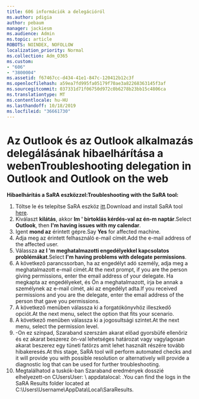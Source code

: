 ```yaml
---
title: 606 információk a delegációról
ms.author: pdigia
author: pebaum
manager: jackiesm
ms.audience: Admin
ms.topic: article
ROBOTS: NOINDEX, NOFOLLOW
localization_priority: Normal
ms.collection: Adm_O365
ms.custom:
- "606"
- "3800004"
ms.assetid: f67467cc-d434-41e1-847c-120412b12c3f
ms.openlocfilehash: a59ea7fd995fa05179f70ae3a82268363145f3af
ms.sourcegitcommit: 037331d71f06750d972c0b6278b23bb15c4806ca
ms.translationtype: MT
ms.contentlocale: hu-HU
ms.lasthandoff: 10/18/2019
ms.locfileid: "36661730"
---
```

# <a name="troubleshooting-delegation-in-outlook-and-outlook-on-the-web"></a><span data-ttu-id="d861b-102">Az Outlook és az Outlook alkalmazás delegálásának hibaelhárítása a weben</span><span class="sxs-lookup"><span data-stu-id="d861b-102">Troubleshooting delegation in Outlook and Outlook on the web</span></span>

<span data-ttu-id="d861b-103">**Hibaelhárítás a SaRA eszközzel:**</span><span class="sxs-lookup"><span data-stu-id="d861b-103">**Troubleshooting with the SaRA tool:**</span></span>

1. <span data-ttu-id="d861b-104">Töltse le és telepítse SaRA eszköz [itt](https://aka.ms/SaRA-SkypeForBusinessSignIn).</span><span class="sxs-lookup"><span data-stu-id="d861b-104">Download and install SaRA tool [here](https://aka.ms/SaRA-SkypeForBusinessSignIn).</span></span>
1. <span data-ttu-id="d861b-105">Kiválaszt **kilátás**, akkor **Im ' birtoklás kérdés-val az én-m naptár**.</span><span class="sxs-lookup"><span data-stu-id="d861b-105">Select **Outlook**, then **I'm having issues with my calendar**.</span></span>
1. <span data-ttu-id="d861b-106">Igent **mond az** érintett gépre.</span><span class="sxs-lookup"><span data-stu-id="d861b-106">Say **Yes** for affected machine.</span></span>
1. <span data-ttu-id="d861b-107">Adja meg az érintett felhasználó e-mail címét.</span><span class="sxs-lookup"><span data-stu-id="d861b-107">Add the e-mail address of the affected user.</span></span>
1. <span data-ttu-id="d861b-108">Válassza **az I 'm meghatalmazotti engedélyekkel kapcsolatos problémákat**.</span><span class="sxs-lookup"><span data-stu-id="d861b-108">Select **I'm having problems with delegate permissions**.</span></span>
1. <span data-ttu-id="d861b-109">A következő parancssorban, ha az engedélyt adó személy, adja meg a meghatalmazott e-mail címét.</span><span class="sxs-lookup"><span data-stu-id="d861b-109">At the next prompt, if you are the person giving permissions, enter the email address of your delegate.</span></span> <span data-ttu-id="d861b-110">Ha megkapta az engedélyeket, és Ön a meghatalmazott, írja be annak a személynek az e-mail címét, aki az engedélyt adta.</span><span class="sxs-lookup"><span data-stu-id="d861b-110">If you received permissions and you are the delegate, enter the email address of the person that gave you permissions.</span></span>
1. <span data-ttu-id="d861b-111">A következő menüben válassza ki a forgatókönyvhöz illeszkedő opciót.</span><span class="sxs-lookup"><span data-stu-id="d861b-111">At the next menu, select the option that fits your scenario.</span></span>
1. <span data-ttu-id="d861b-112">A következő menüben válassza ki a jogosultsági szintet.</span><span class="sxs-lookup"><span data-stu-id="d861b-112">At the next menu, select the permission level.</span></span>
1. <span data-ttu-id="d861b-113">-On ez színpad, Szaraband szerszám akarat előad gyorsbüfé ellenőriz és ez akarat beszerez ön-val lehetséges határozat vagy vagylagosan akarat beszerez egy tüneti fatörzs amit lehet használt részére tovább hibakeresés.</span><span class="sxs-lookup"><span data-stu-id="d861b-113">At this stage, SaRA tool will perform automated checks and it will provide you with possible resolution or alternatively will provide a diagnostic log that can be used for further troubleshooting.</span></span>
1. <span data-ttu-id="d861b-114">Megtalálhatod a tuskók-ban Szaraband eredmények dosszié elhelyezett-on CUsersUser: \ appdatalocal: \.</span><span class="sxs-lookup"><span data-stu-id="d861b-114">You can find the logs in the SaRA Results folder located at C:\Users\Username\AppData\Local\SaraResults.</span></span>
